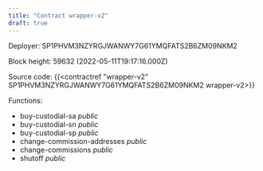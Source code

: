 ```yaml
---
title: "Contract wrapper-v2"
draft: true
---
```

Deployer: SP1PHVM3NZYRGJWANWY7G61YMQFATS2B6ZM09NKM2


 



Block height: 59632 (2022-05-11T19:17:16.000Z)

Source code: {{<contractref "wrapper-v2" SP1PHVM3NZYRGJWANWY7G61YMQFATS2B6ZM09NKM2 wrapper-v2>}}

Functions:

* buy-custodial-sa _public_
* buy-custodial-sn _public_
* buy-custodial-sp _public_
* change-commission-addresses _public_
* change-commissions _public_
* shutoff _public_
